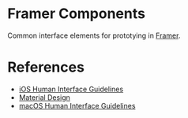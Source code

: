 # Framer Components
Common interface elements for prototying in [Framer](https://framer.com/).

# References

- [iOS Human Interface Guidelines](https://developer.apple.com/ios/human-interface-guidelines/overview/design-principles/)
- [Material Design](https://material.io/guidelines/)
- [macOS Human Interface Guidelines](https://developer.apple.com/library/content/documentation/UserExperience/Conceptual/OSXHIGuidelines/)
